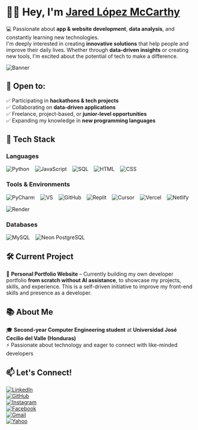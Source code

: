 # 👋🏽 Hey, I'm [Jared López McCarthy](https://github.com/JaredMcCarthy)

💻 Passionate about **app & website development**, **data analysis**, and constantly learning new technologies.  
I'm deeply interested in creating **innovative solutions** that help people and improve their daily lives. Whether through **data-driven insights** or creating new tools, I'm excited about the potential of tech to make a difference.

![Banner](https://raw.githubusercontent.com/JaredMcCarthy/JaredMcCarthy/main/banner.png) <!-- Asegúrate de subir tu imagen a tu repo y renombrarla como banner.png -->

## 🌟 Open to:  
✅ Participating in **hackathons & tech projects**  
✅ Collaborating on **data-driven applications**  
✅ Freelance, project-based, or **junior-level opportunities**  
✅ Expanding my knowledge in **new programming languages**

## 🚀 Tech Stack  

### **Languages**  
<div style="display: flex; gap: 15px; flex-wrap: wrap;">
  <img src="https://img.shields.io/badge/Python-%233776AB.svg?style=for-the-badge&logo=python&logoColor=white" alt="Python">
  <img src="https://img.shields.io/badge/JavaScript-%23323330.svg?style=for-the-badge&logo=javascript&logoColor=F7DF1E" alt="JavaScript">
  <img src="https://img.shields.io/badge/SQL-%234479A1.svg?style=for-the-badge&logo=mysql&logoColor=white" alt="SQL">
  <img src="https://img.shields.io/badge/HTML5-%23E34F26.svg?style=for-the-badge&logo=html5&logoColor=white" alt="HTML">
  <img src="https://img.shields.io/badge/CSS3-%231572B6.svg?style=for-the-badge&logo=css3&logoColor=white" alt="CSS">
</div>

### **Tools & Environments**  
<div style="display: flex; gap: 15px; flex-wrap: wrap;">
  <img src="https://img.shields.io/badge/PyCharm-%234B4B6A.svg?style=for-the-badge&logo=jetbrains&logoColor=white" alt="PyCharm">
  <img src="https://img.shields.io/badge/Visual%20Studio-%235C2D91.svg?style=for-the-badge&logo=visualstudio&logoColor=white" alt="VS">
  <img src="https://img.shields.io/badge/GitHub-%23181717.svg?style=for-the-badge&logo=github&logoColor=white" alt="GitHub">
  <img src="https://img.shields.io/badge/Replit-%23000000.svg?style=for-the-badge&logo=replit&logoColor=white" alt="Replit">
  <img src="https://img.shields.io/badge/Cursor-%23000000.svg?style=for-the-badge&logoColor=white" alt="Cursor">
  <img src="https://img.shields.io/badge/Vercel-%23000000.svg?style=for-the-badge&logo=vercel&logoColor=white" alt="Vercel">
  <img src="https://img.shields.io/badge/Netlify-%2300C7B7.svg?style=for-the-badge&logo=netlify&logoColor=white" alt="Netlify">
  <img src="https://img.shields.io/badge/Render-%233f4f75.svg?style=for-the-badge&logoColor=white" alt="Render">
</div>

### **Databases**  
<div style="display: flex; gap: 15px; flex-wrap: wrap;">
  <img src="https://img.shields.io/badge/MySQL%20Workbench-%234479A1.svg?style=for-the-badge&logo=mysql&logoColor=white" alt="MySQL">
  <img src="https://img.shields.io/badge/Neon%20PostgreSQL-%23336791.svg?style=for-the-badge&logo=postgresql&logoColor=white" alt="Neon PostgreSQL">
</div>

## 🛠️ Current Project  
🚧 **Personal Portfolio Website** – Currently building my own developer portfolio **from scratch without AI assistance**, to showcase my projects, skills, and experience. This is a self-driven initiative to improve my front-end skills and presence as a developer.  

## 📚 About Me  
🎓 **Second-year Computer Engineering student** at **Universidad José Cecilio del Valle (Honduras)**  
⚡ Passionate about technology and eager to connect with like-minded developers  

## 📫 Let's Connect!  
[![LinkedIn](https://img.shields.io/badge/LinkedIn-%230077B5.svg?style=for-the-badge&logo=linkedin&logoColor=white)](https://www.linkedin.com/in/jared-mccarthy-466386288?utm_source=share&utm_campaign=share_via&utm_content=profile&utm_medium=ios_app)  
[![GitHub](https://img.shields.io/badge/GitHub-%23181717.svg?style=for-the-badge&logo=github&logoColor=white)](https://github.com/JaredMcCarthy)  
[![Instagram](https://img.shields.io/badge/Instagram-%23E4405F.svg?style=for-the-badge&logo=instagram&logoColor=white)](https://www.instagram.com/_jaredmccarthy?igsh=ZnRiMnFjcG54ZDM4)  
[![Facebook](https://img.shields.io/badge/Facebook-%231877F2.svg?style=for-the-badge&logo=facebook&logoColor=white)](https://www.facebook.com/share/1UKVcHmyu3/?mibextid=wwXIfr)  
[![Gmail](https://img.shields.io/badge/Email-%23D14836.svg?style=for-the-badge&logo=gmail&logoColor=white)](mailto:jared.lopezmccarthy05@gmail.com?subject=Contacto%20desde%20GitHub&body=¡Hola%20Jared!)  
[![Yahoo](https://img.shields.io/badge/Yahoo%20Mail-%2354008B.svg?style=for-the-badge&logo=yahoo&logoColor=white)](mailto:jared.lopezdev@yahoo.com?subject=Contacto%20desarrollo%20web&body=Hola%20Jared,%20vi%20tu%20perfil%20en%20GitHub...)
